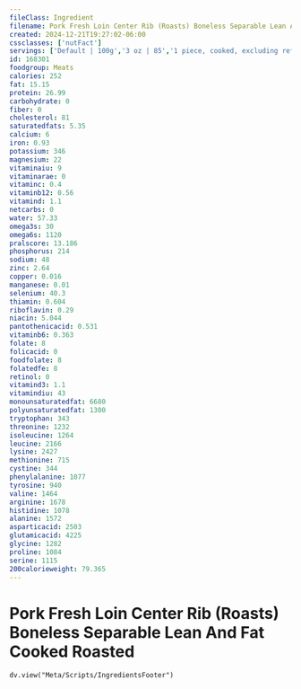 ```yaml
---
fileClass: Ingredient
filename: Pork Fresh Loin Center Rib (Roasts) Boneless Separable Lean And Fat Cooked Roasted
created: 2024-12-21T19:27:02-06:00
cssclasses: ['nutFact']
servings: ['Default | 100g','3 oz | 85','1 piece, cooked, excluding refuse (yield from 1 lb raw meat with refuse) | 317']
id: 168301
foodgroup: Meats
calories: 252
fat: 15.15
protein: 26.99
carbohydrate: 0
fiber: 0
cholesterol: 81
saturatedfats: 5.35
calcium: 6
iron: 0.93
potassium: 346
magnesium: 22
vitaminaiu: 9
vitaminarae: 0
vitaminc: 0.4
vitaminb12: 0.56
vitamind: 1.1
netcarbs: 0
water: 57.33
omega3s: 30
omega6s: 1120
pralscore: 13.186
phosphorus: 214
sodium: 48
zinc: 2.64
copper: 0.016
manganese: 0.01
selenium: 40.3
thiamin: 0.604
riboflavin: 0.29
niacin: 5.044
pantothenicacid: 0.531
vitaminb6: 0.363
folate: 8
folicacid: 0
foodfolate: 8
folatedfe: 8
retinol: 0
vitamind3: 1.1
vitamindiu: 43
monounsaturatedfat: 6680
polyunsaturatedfat: 1300
tryptophan: 343
threonine: 1232
isoleucine: 1264
leucine: 2166
lysine: 2427
methionine: 715
cystine: 344
phenylalanine: 1077
tyrosine: 940
valine: 1464
arginine: 1678
histidine: 1078
alanine: 1572
asparticacid: 2503
glutamicacid: 4225
glycine: 1282
proline: 1084
serine: 1115
200calorieweight: 79.365
---
```


# Pork Fresh Loin Center Rib (Roasts) Boneless Separable Lean And Fat Cooked Roasted

```dataviewjs
dv.view("Meta/Scripts/IngredientsFooter")
```